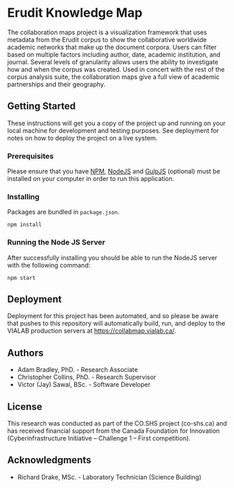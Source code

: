 # Erudit Knowledge Map

The collaboration maps project is a visualization framework that uses metadata from the Erudit corpus to show the collaborative worldwide academic networks that make up the document corpora. Users can filter based on multiple factors including author, date, academic institution, and journal. Several levels of granularity allows users the ability to investigate how and when the corpus was created. Used in concert with the rest of the corpus analysis suite, the collaboration maps give a full view of academic partnerships and their geography.

## Getting Started

These instructions will get you a copy of the project up and running on your local machine for development and testing purposes. See deployment for notes on how to deploy the project on a live system.

### Prerequisites

Please ensure that you have [NPM](https://www.npmjs.com/), [NodeJS](https://nodejs.org/en/) and [GulpJS](https://gulpjs.com/) (optional) must be installed on your computer in order to run this application.

### Installing

Packages are bundled in `package.json`.

`npm install`

### Running the Node JS Server

After successfully installing you should be able to run the NodeJS server with the following command:

```
npm start
```

## Deployment

Deployment for this project has been automated, and so please be aware that pushes to this repository will automatically build, run, and deploy to the VIALAB production servers at https://collabmap.vialab.ca/. 


## Authors

* Adam Bradley, PhD. - Research Associate
* Christopher Collins, PhD. - Research Supervisor
* Victor (Jay) Sawal, BSc. - Software Developer

## License

This research was conducted as part of the CO.SHS project (co-shs.ca) and has received financial support from the Canada Foundation for Innovation (Cyberinfrastructure Initiative – Challenge 1 – First competition).

## Acknowledgments

* Richard Drake, MSc. - Laboratory Technician (Science Building)
